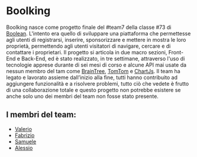 # Boolking

Boolking nasce come progetto finale del #team7 della classe #73 di [Boolean](https://boolean.careers/). L'intento era quello di sviluppare una piattaforma che permettesse agli utenti di registrarsi, inserire, sponsorizzare e mettere in mostra le loro proprietà, permettendo agli utenti visitatori di navigare, cercare e di contattare i proprietari. Il progetto si articola in due macro sezioni, Front-End e Back-End, ed è stato realizzato, in tre settimane, attraverso l'uso di tecnologie apprese durante di sei mesi di corso e alcune API mai usate da nessun membro del tam come [BrainTree](https://www.braintreepayments.com/), [TomTom](https://developer.tomtom.com/) e [ChartJs](https://www.chartjs.org/). Il team ha legato e lavorato assieme dall’inizio alla fine, tutti hanno contribuito ad aggiungere funzionalità e a risolvere problemi, tutto ciò che vedete è frutto di una collaborazione totale e questo progetto non potrebbe esistere se anche solo uno dei membri del team non fosse stato presente.
## I membri del team:

- [Valerio](https://github.com/reistence)
- [Fabrizio](https://github.com/FabrizioMisseri)
- [Samuele](https://github.com/ImBlindForU)
- [Alessio](https://github.com/BetterCallAle)
